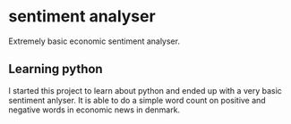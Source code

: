# sentiment analyser
Extremely basic economic sentiment analyser.
## Learning python
I started this project to learn about python and ended up with a very basic sentiment anlyser. 
It is able to do a simple word count on positive and negative words in economic news in denmark. 

